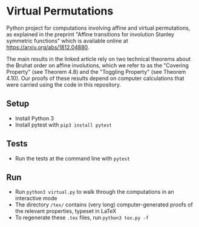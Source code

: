 # Virtual Permutations

Python project for computations involving affine and virtual permutations, as explained in the preprint "Affine transitions for involution Stanley symmetric functions" which is available online at https://arxiv.org/abs/1812.04880. 

The main results in the linked article rely on two technical theorems about the Bruhat order on affine involutions, which we refer to as the "Covering Property" (see Theorem 4.8) and the "Toggling Property" (see Theorem 4.10). Our proofs of these
results depend on computer calculations that were carried using the code in this repository.

## Setup
* Install Python 3
* Install pytest with `pip3 install pytest`

## Tests
* Run the tests at the command line with `pytest`

## Run

* Run `python3 virtual.py` to walk through the computations in an interactive mode
* The directory `/tex/` contains (very long) computer-generated proofs of the relevant properties, typeset in LaTeX
* To regenerate these `.tex` files, run `python3 tex.py -f`
